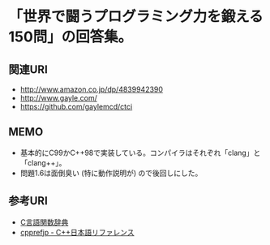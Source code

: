 # 「世界で闘うプログラミング力を鍛える150問」の回答集。

## 関連URI

* http://www.amazon.co.jp/dp/4839942390
* http://www.gayle.com/
* https://github.com/gaylemcd/ctci

## MEMO

* 基本的にC99かC++98で実装している。コンパイラはそれぞれ「clang」と「clang++」。
* 問題1.6は面倒臭い (特に動作説明が) ので後回しにした。

## 参考URI

* [C言語関数辞典](http://www.c-tipsref.com/)
* [cpprefjp - C++日本語リファレンス](http://cpprefjp.github.io/)

